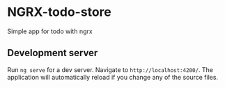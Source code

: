 # NGRX-todo-store

Simple app for todo with ngrx

## Development server

Run `ng serve` for a dev server. Navigate to `http://localhost:4200/`. The application will automatically reload if you change any of the source files.

